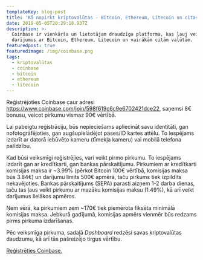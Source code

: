 ```yaml
---
templateKey: blog-post
title: 'Kā nopirkt kriptovalūtas - Bitcoin, Ethereum, Litecoin un citas?'
date: 2019-05-05T20:29:18.937Z
description: >-
  Coinbase ir vienkārša un lietotājam draudzīga platforma, kas ļauj veikt
  darījumus ar Bitcoin, Ethereum, Litecoin un vairākām citām valūtām. 
featuredpost: true
featuredimage: /img/coinbase.png
tags:
  - kriptovalūtas
  - coinbase
  - bitcoin
  - ethereum
  - litecoin
---
```

Reģistrējoties Coinbase caur adresi <https://www.coinbase.com/join/598f619c6c9e6702421dce22>, saņemsi 8€ bonusu, veicot pirkumu vismaz 90€ vērtībā. 

Lai pabeigtu reģistrāciju, būs nepieciešams apliecināt savu identitāti, gan nofotogrāfējoties, gan augšupielādējot pases/ID kartes attēlu. To iespējams izdarīt ar datorā iebūvēto kameru (tīmekļa kameru) vai mobilā telefona palīdzību.

Kad būsi veiksmīgi reģistrējies, vari veikt pirmo pirkumu. To iespējams izdarīt gan ar kredītkarti, gan bankas pārskaitījumu. Pirkumiem ar kredītkarti komisijas maksa ir ~3.99% (pērkot Bitcoin 100€ vērtībā, komisijas maksa būs 3.84€) un darījumu limits 500€ apmērā, taču pirkums tiek izpildīts nekavējoties. Bankas pārskaitījums (SEPA) parasti aizņem 1-2 darba dienas, taču tas ļaus veikt pirkumu ar mazāku komisijas maksu (1.49%), kā arī veikt darījumus lielākos apmēros. 

Ņem vērā, ka pirkumiem zem ~170€ tiek piemērota fiksēta minimālā komisijas maksa. Jebkurā gadījumā, komisijas apmērs vienmēr būs redzams pirms pirkuma izdarīšanas. 

Pēc veiksmīga pirkuma, sadaļā _Dashboard_ redzēsi savas kriptovalūtas daudzumu, kā arī tās pašreizējo tirgus vērtību.

[Reģistrēties Coinbase.](https://www.coinbase.com/join/598f619c6c9e6702421dce22)
